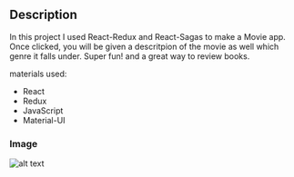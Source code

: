 

## Description
In this project I used React-Redux and React-Sagas to make a Movie app. Once clicked, you will be given a descritpion of the movie as well which genre it falls under. Super fun! and a great way to review books. 

materials used:
- React
- Redux
- JavaScript
- Material-UI


### Image
![alt text](https://imgur.com/a/BFFUVCD)
